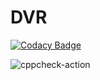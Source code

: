# DVR

[![Codacy Badge](https://api.codacy.com/project/badge/Grade/eff311a2a805409c8dbff45b74ed9f58)](https://app.codacy.com/manual/stepin104731/DVR?utm_source=github.com&utm_medium=referral&utm_content=stepin104731/DVR&utm_campaign=Badge_Grade_Dashboard)

![cppcheck-action](https://github.com/stepin104731/DVR/workflows/cppcheck-action/badge.svg)
